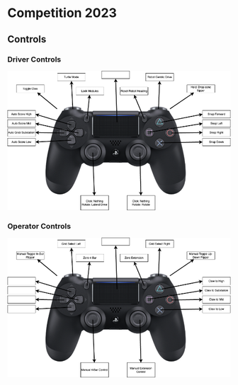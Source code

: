 # Competition 2023
## Controls
### Driver Controls
![Driver Controls](images/ControllerDiagram-DriverControls.png)
### Operator Controls
![Operator Controls](images/ControllerDiagram-OperatorControlsPlaystation.drawio.png)

